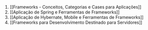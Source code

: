 1. [[Frameworks - Conceitos, Categorias e Cases para Aplicações]]
2. [[Aplicação de Spring e Ferramentas de Frameworks]]
3. [[Aplicação de Hybernate, Mobile e Ferramentas de Frameworks]]
4. [[Frameworks para Desenvolvimento Destinado para Servidores]]